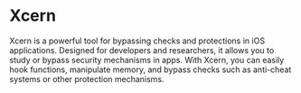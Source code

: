 # Xcern
Xcern is a powerful tool for bypassing checks and protections in iOS applications. Designed for developers and researchers, it allows you to study or bypass security mechanisms in apps. With Xcern, you can easily hook functions, manipulate memory, and bypass checks such as anti-cheat systems or other protection mechanisms.
